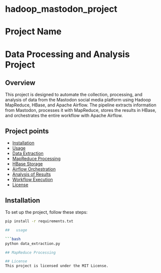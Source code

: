 # hadoop_mastodon_project
# Project Name

# Data Processing and Analysis Project

## Overview

This project is designed to automate the collection, processing, and analysis of data from the Mastodon social media platform using Hadoop MapReduce, HBase, and Apache Airflow. The pipeline extracts information from Mastodon, processes it with MapReduce, stores the results in HBase, and orchestrates the entire workflow with Apache Airflow.

## Project points

- [Installation](#installation)
- [Usage](#usage)
- [Data Extraction](#data-extraction)
- [MapReduce Processing](#mapreduce-processing)
- [HBase Storage](#hbase-storage)
- [Airflow Orchestration](#airflow-orchestration)
- [Analysis of Results](#analysis-of-results)
- [Workflow Execution](#workflow-execution)
- [License](#license)

## Installation

To set up the project, follow these steps:

```bash
pip install -r requirements.txt

##   usage

```bash
python data_extraction.py

## MapReduce Processing

## License
This project is licensed under the MIT License.




